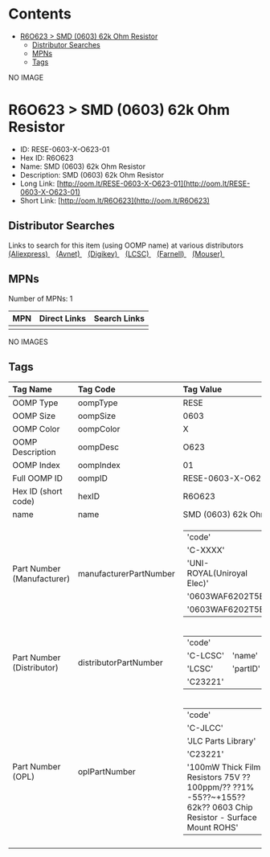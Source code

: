 



Contents
========

* [R6O623 > SMD (0603) 62k Ohm Resistor](#r6o623--smd-0603-62k-ohm-resistor)
	* [Distributor Searches](#distributor-searches)
	* [MPNs](#mpns)
	* [Tags](#tags)
  
NO IMAGE  
# R6O623 > SMD (0603) 62k Ohm Resistor

- ID: RESE-0603-X-O623-01
- Hex ID: R6O623
- Name: SMD (0603) 62k Ohm Resistor
- Description: SMD (0603) 62k Ohm Resistor
- Long Link: [http://oom.lt/RESE-0603-X-O623-01](http://oom.lt/RESE-0603-X-O623-01)
- Short Link: [http://oom.lt/R6O623](http://oom.lt/R6O623)

## Distributor Searches
  
Links to search for this item (using OOMP name) at various distributors  
[(Aliexpress) ](https://www.aliexpress.com/wholesale?SearchText=1117SMD+0603+62k+Ohm+Resistor)&nbsp;&nbsp;&nbsp;[(Avnet) ](https://www.avnet.com/shop/us/search/SMD+0603+62k+Ohm+Resistor)&nbsp;&nbsp;&nbsp;[(Digikey) ](https://www.digikey.co.uk/en/products/result?s=SMD+0603+62k+Ohm+Resistor)&nbsp;&nbsp;&nbsp;[(LCSC) ](https://www.lcsc.com/search?q=SMD+0603+62k+Ohm+Resistor)&nbsp;&nbsp;&nbsp;[(Farnell) ](https://uk.farnell.com/search?st=SMD+0603+62k+Ohm+Resistor)&nbsp;&nbsp;&nbsp;[(Mouser) ](https://www.mouser.com/c/?q=SMD+0603+62k+Ohm+Resistor)&nbsp;&nbsp;&nbsp;
## MPNs
  
Number of MPNs: 1  

|MPN|Direct Links|Search Links|
| :--- | :--- | :--- |
||||
  
NO IMAGES  
## Tags
  

|Tag Name|Tag Code|Tag Value|
| :--- | :--- | :--- |
|OOMP Type|oompType|RESE|
|OOMP Size|oompSize|0603|
|OOMP Color|oompColor|X|
|OOMP Description|oompDesc|O623|
|OOMP Index|oompIndex|01|
|Full OOMP ID|oompID|RESE-0603-X-O623-01|
|Hex ID (short code)|hexID|R6O623|
|name|name|SMD (0603) 62k Ohm Resistor|
|Part Number (Manufacturer)|manufacturerPartNumber|<table><tr><td>'code'</td></tr><tr><td> 'C-XXXX'</td><td> 'name'</td></tr><tr><td> 'UNI-ROYAL(Uniroyal Elec)'</td><td> 'partID'</td></tr><tr><td> '0603WAF6202T5E'</td><td> 'partName'</td></tr><tr><td> '0603WAF6202T5E'</td></tr></table>|
|Part Number (Distributor)|distributorPartNumber|<table><tr><td>'code'</td></tr><tr><td> 'C-LCSC'</td><td> 'name'</td></tr><tr><td> 'LCSC'</td><td> 'partID'</td></tr><tr><td> 'C23221'</td></tr></table>|
|Part Number (OPL)|oplPartNumber|<table><tr><td>'code'</td></tr><tr><td> 'C-JLCC'</td><td> 'name'</td></tr><tr><td> 'JLC Parts Library'</td><td> 'partID'</td></tr><tr><td> 'C23221'</td><td> 'partName'</td></tr><tr><td> '100mW Thick Film Resistors 75V ??100ppm/?? ??1% -55??~+155?? 62k?? 0603  Chip Resistor - Surface Mount ROHS'</td></tr></table>|
||||
